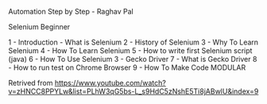
Automation Step by Step - Raghav Pal

Selenium Beginner 

1 - Introduction - What is Selenium
2 - History of Selenium
                  3 - Why To Learn Selenium
                  4 - How To Learn Selenium
                  5 - How to write first Selenium script (java)
                  6 - How To Use Selenium 3 - Gecko Driver
                  7 - What is Gecko Driver
                  8 - How to run test on Chrome Browser
                  9 - How To Make Code MODULAR

Retrived from https://www.youtube.com/watch?v=zHNCC8PPYLw&list=PLhW3qG5bs-L_s9HdC5zNshE5Ti8jABwlU&index=9
